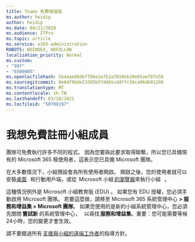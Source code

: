```yaml
---
title: Teams 免費增值版
ms.author: heidip
author: heidip
ms.date: 04/21/2020
ms.audience: ITPro
ms.topic: article
ms.service: o365-administration
ROBOTS: NOINDEX, NOFOLLOW
localization_priority: Normal
ms.custom:
- "997"
- "6500005"
ms.openlocfilehash: 5b4aae884bff8be2a7b2a7018eb28e65aef87e50
ms.sourcegitcommit: 0eb4f9bde53395b5fd4b5cd4ffc56ca96db91298
ms.translationtype: MT
ms.contentlocale: zh-TW
ms.lasthandoff: 03/10/2021
ms.locfileid: "50708197"
---
```

# <a name="id-like-to-sign-up-for-teams-for-free"></a>我想免費註冊小組成員

團隊可免費執行許多不同的程式。 因為您要與此要求取得聯繫，所以您已具備現有的 Microsoft 365 租使用者，這表示您已具備 Microsoft 團隊。

在大多數情況下，小組預設會為所有使用者開啟。 開啟之後，您的使用者就可以安裝[桌面](https://docs.microsoft.com/MicrosoftTeams/get-clients#desktop-client)   和行動用戶端，或從 [](https://docs.microsoft.com/MicrosoftTeams/get-clients#mobile-clients) Microsoft 小組 [的瀏覽器](https://dos.microsoft.com/MicrosoftTeams/get-clients#web-client)來執行小組   。 [ ](https://www.microsoft.com/microsoft-teams/teams-for-work)

這種情況例外是 Microsoft 小組教育版 (EDU) 。 如果您有 EDU 授權，您必須手動啟用 Microsoft 團隊。 若要這麼做，請移至 Microsoft 365 系統管理中心 **> 服務和增益集 > Microsoft 團隊**。 如果您使用的是新的小組系統管理中心，您必須先關閉 **嘗試新** 的系統管理中心，   以尋找 **服務和增益集**。重要：您可能需要等候24小時，您的變更才會生效。

請不要錯過所有 [支援與小組的遠端工作者](https://docs.microsoft.com/MicrosoftTeams/support-remote-work-with-teams)的指導方針。
